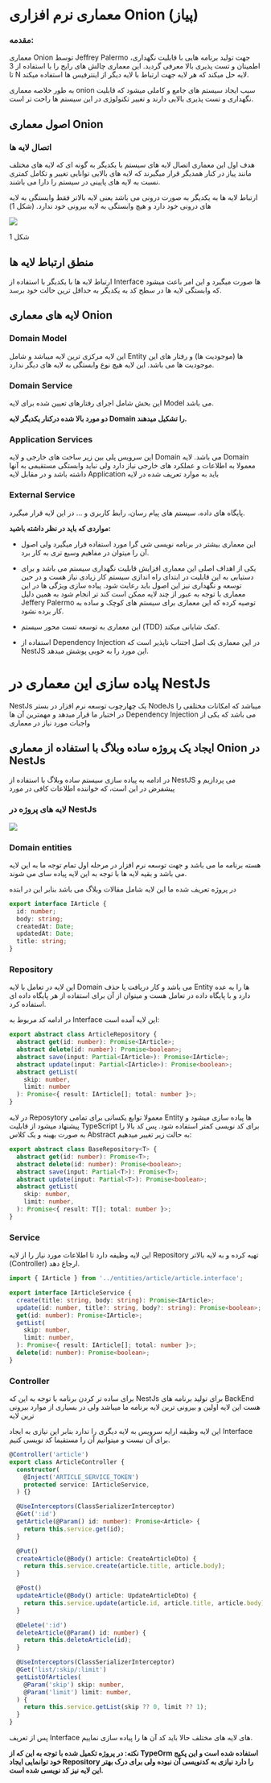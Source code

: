 # معماری نرم افزاری Onion (پیاز)

### مقدمه:

معماری Onion توسط Jeffrey Palermo جهت تولید
برنامه هایی با قابلیت نگهداری، اطمینان و تست پذیری بالا معرفی
گردید. این معماری چالش های رایج را با استفاده از 3
تا N لایه حل میکند که هر لایه جهت ارتباط با لایه دیگر از
اینترفیس ها استفاده میکند.

به طور خلاصه معماری onion سبب ایجاد سیستم های جامع و کاملی
میشود که قابلیت نگهداری و تست پذیری بالایی دارند و تغییر تکنولوژی در این
سیستم ها راحت تر است.

## **اصول معماری Onion**

### **اتصال لایه ها**

هدف اول این معماری اتصال لایه های سیستم با یکدیگر به گونه ای که لایه
های مختلف مانند پیاز در کنار همدیگر قرار میگیرند که لایه های بالایی
توانایی تغییر و تکامل کمتری نسبت به لایه های پایینی در سیستم را دارا می
باشند.

ارتباط لایه ها به یکدیگر به صورت درونی می باشد یعنی لایه بالاتر فقط
وابستگی به لایه های درونی خود دارد و هیچ وابستگی به لایه بیرونی خود
ندارد. (شکل 1)

![](images/Onion1.webp)

شکل 1

## **منطق ارتباط لایه ها**

ارتباط لایه ها با یکدیگر با استفاده از Interface ها صورت
میگیرد و این امر باعث میشود که وابستگی لایه ها در سطح کد به یکدیگر به
حداقل ترین حالت خود برسد.

## **لایه های معماری Onion**

### **Domain Model**

این لایه مرکزی ترین لایه میباشد و شامل Entity ها (موجودیت
ها) و رفتار های این موجودیت ها می باشد. این لایه هیچ نوع وابستگی به لایه
های دیگر ندارد.

### **Domain Service**

این بخش شامل اجرای رفتارهای تعیین شده برای لایه Model می
باشد.

**دو مورد بالا شده درکنار یکدیگر لایه Domain را تشکیل
میدهند.**

### **Application Services**

این سرویس پلی بین زیر ساخت های خارجی و لایه Domain می
باشد. لایه Domain معمولا به اطلاعات و عملکرد های
خارجی نیاز دارد ولی نباید وابستگی مستقیمی به آنها داشته
باشد و در مقابل لایه Application باید به موارد تعریف شده در
لایه

### **External Service**

پایگاه های داده، سیستم های پیام رسان، رابط کاربری و \... در این لایه
قرار میگیرد.

**مواردی که باید در نظر داشته باشید:**

-   این معماری بیشتر در برنامه نویسی شی گرا مورد استفاده قرار میگیرد
    ولی اصول آن را میتوان در مفاهیم وسیع تری به کار برد.

-   یکی از اهداف اصلی این معماری افزایش قابلیت نگهداری سیستم می باشد و
    برای دستیابی به این قابلیت در ابتدای راه اندازی سیستم کار زیادی نیاز
    هست و در حین توسعه و نگهداری نیز این اصول باید رعایت شود. پیاده سازی
    ویژگی ها در این معماری با توجه به عبور از چند لایه ممکن است کند تر
    انجام شود به همین دلیل Jeffery Palermo توصیه کرده که
    این معماری برای سیستم های کوچک و ساده به کار برده نشود.

-   این معماری به توسعه تست محور سیستم (TDD) کمک شایانی
    میکند.

-   استفاده از Dependency Injection در این معماری یک اصل
    اجتناب ناپذیر است که NestJS این مورد را به خوبی پوشش
    میدهد.

# پیاده سازی این معماری در **NestJs**

 NestJs یک چهارچوب توسعه نرم افزار در بستر NodeJs میباشد
 که امکانات مختلفی را در اختیار ما قرار میدهد و مهمترین آن
 ها Dependency Injection می باشد که یکی از واجبات مورد
 نیاز در معماری

##  **ایجاد یک پروژه ساده وبلاگ با استفاده از معماری Onion در NestJs**

 در ادامه به پیاده سازی سیستم ساده وبلاگ با استفاده از
 NestJS می پردازیم و پیشفرض در این است، که خواننده اطلاعات کافی در
 مورد

###  **لایه های پروژه در NestJs**

![](images/nest.png)

### **Domain entities**

هسته برنامه ما می باشد و جهت توسعه نرم افزار در مرحله اول تمام توجه ما
به این لایه می باشد و بقیه لایه ها با توجه به این لایه پیاده سای می
شوند.

در پروژه تعریف شده ما این لایه شامل مقالات وبلاگ می باشد بنابر این در
ابتده

```ts
export interface IArticle {
  id: number;
  body: string;
  createdAt: Date;
  updatedAt: Date;
  title: string;
}
```

### **Repository**

این لایه در تعامل با لایه Domain می باشد و کار دریافت یا
حذف Entity ها را به عده دارد و با پایگاه داده در تعامل هست
و میتوان از آن برای استفاده از هر پایگاه داده ای استفاده
کرد.

در ادامه کد مربوط به Interface این لایه آمده
است:

```ts
export abstract class ArticleRepository {
  abstract get(id: number): Promise<IArticle>;
  abstract delete(id: number): Promise<boolean>;
  abstract save(input: Partial<IArticle>): Promise<IArticle>;
  abstract update(input: Partial<IArticle>): Promise<boolean>;
  abstract getList(
    skip: number,
    limit: number
  ): Promise<{ result: IArticle[]; total: number }>;
}

```

در لایه Reposytory معمولا توابع یکسانی برای
تمامی Entity ها پیاده سازی میشود و پیشنهاد میشود از
قابلیت TypeScript برای کد نویسی
کمتر استفاده شود. پس کد بالا را به صورت بهینه و یک کلاس
Abstract به حالت زیر تغییر میدهیم:

```ts
export abstract class BaseRepository<T> {
  abstract get(id: number): Promise<T>;
  abstract delete(id: number): Promise<boolean>;
  abstract save(input: Partial<T>): Promise<T>;
  abstract update(input: Partial<T>): Promise<boolean>;
  abstract getList(
    skip: number,
    limit: number,
  ): Promise<{ result: T[]; total: number }>;
}

```
### **Service**

این لایه وظیفه دارد تا اطلاعات مورد نیاز را از لایه
Repository تهیه کرده و به لایه بالاتر (Controller) ارجاع
دهد.

```ts
import { IArticle } from '../entities/article/article.interface';

export interface IArticleService {
  create(title: string, body: string): Promise<IArticle>;
  update(id: number, title?: string, body?: string): Promise<boolean>;
  get(id: number): Promise<IArticle>;
  getList(
    skip: number,
    limit: number,
  ): Promise<{ result: IArticle[]; total: number }>;
  delete(id: number): Promise<boolean>;
}

```
### **Controller**

برای ساده تر کردن برنامه با توجه به این که NestJs برای
تولید برنامه های BackEnd هست این لایه اولین و بیرونی ترین
لایه برنامه ما میباشد ولی در بسیاری از موارد بیرونی ترین
لایه

این لایه وظیفه ارایه سرویس به لایه دیگری را ندارد بنابر این نیازی به
ایجاد Interface برای آن نیست و میتوانیم آن را مستقیما کد
نویسی کنیم.

```ts
@Controller('article')
export class ArticleController {
  constructor(
    @Inject('ARTICLE_SERVICE_TOKEN')
    protected service: IArticleService,
  ) {}

  @UseInterceptors(ClassSerializerInterceptor)
  @Get(':id')
  getArticle(@Param() id: number): Promise<Article> {
    return this.service.get(id);
  }

  @Put()
  createArticle(@Body() article: CreateArticleDto) {
    return this.service.create(article.title, article.body);
  }

  @Post()
  updateArticle(@Body() article: UpdateArticleDto) {
    return this.service.update(article.id, article.title, article.body);
  }

  @Delete(':id')
  deleteArticle(@Param() id: number) {
    return this.deleteArticle(id);
  }

  @UseInterceptors(ClassSerializerInterceptor)
  @Get('list/:skip/:limit')
  getListOfArticles(
    @Param('skip') skip: number,
    @Param('limit') limit: number,
  ) {
    return this.service.getList(skip ?? 0, limit ?? 1);
  }
}

```

پس از تعریف Interface های لایه های مختلف حالا باید کد آن
ها را پیاده سازی نماییم.


**نکته: در پروژه تکمیل شده با توجه به این که از TypeOrm
استفاده شده است و این پکیج خود توانمایی ایجاد Repository
را دارد نیازی به کدنویسی آن نبوده ولی برای درک بهتر این لایه نیز کد
نویسی شده است.**
